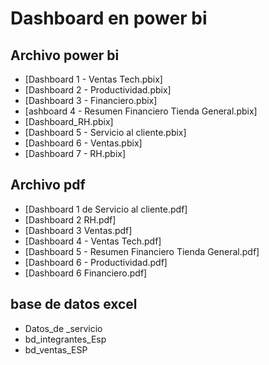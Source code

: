 # Dashboard en power bi

## Archivo power bi
- [Dashboard 1 - Ventas Tech.pbix]
- [Dashboard 2 - Productividad.pbix]
- [Dashboard  3 - Financiero.pbix]
- [ashboard 4 - Resumen Financiero Tienda General.pbix]
- [Dashboard_RH.pbix]
- [Dashboard 5 - Servicio al cliente.pbix]
- [Dashboard 6 - Ventas.pbix]
- [Dashboard 7 - RH.pbix]


## Archivo pdf
- [Dashboard 1 de Servicio al cliente.pdf]
- [Dashboard 2 RH.pdf]
- [Dashboard 3 Ventas.pdf]
- [Dashboard 4 - Ventas Tech.pdf]
- [Dashboard 5 - Resumen Financiero Tienda General.pdf]
- [Dashboard 6 - Productividad.pdf]
- [Dashboard 6 Financiero.pdf]

## base de datos excel
- Datos_de _servicio
- bd_integrantes_Esp
- bd_ventas_ESP

